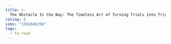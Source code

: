 ```yaml
---
title: >-
  The Obstacle Is the Way: The Timeless Art of Turning Trials into Triumph
rating: 0
isbn: "1591846358"
tags:
  - to-read
---
```


